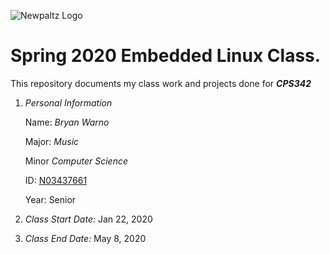 ![Newpaltz Logo](http://www.newpaltz.edu/media/identity/logos/newpaltzlogo.jpg)

# Spring 2020 Embedded Linux Class.

This repository documents my class work and projects done for ***CPS342***

1. *Personal Information*

   Name: *Bryan Warno*

   Major: *Music*

   Minor *Computer Science*

   ID: [N03437661](https://github.com/N03437661)

   Year: Senior

2. *Class Start Date:* Jan 22, 2020

3. *Class End Date:* May 8, 2020
